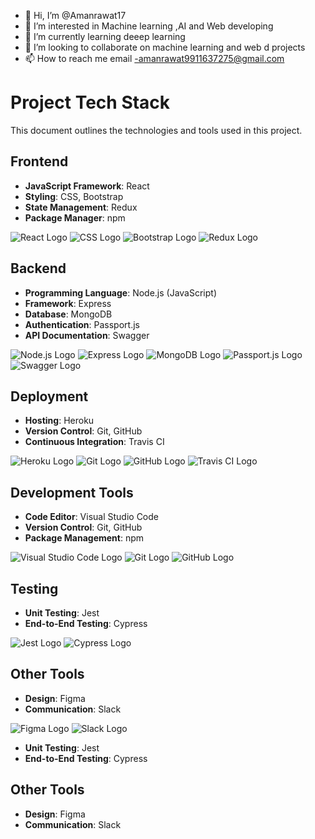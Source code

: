 - 👋 Hi, I’m @Amanrawat17
- 👀 I’m interested in Machine learning ,AI and Web developing
- 🌱 I’m currently learning  deeep learning
- 💞️ I’m looking to collaborate on  machine learning and web d projects
- 📫 How to reach me email -amanrawat9911637275@gmail.com

<!---
Amanrawat17/Amanrawat17 is a ✨ special ✨ repository because its `README.md` (this file) appears on your GitHub profile.
You can click the Preview link to take a look at your changes.
--->
# Project Tech Stack

This document outlines the technologies and tools used in this project.

## Frontend

- **JavaScript Framework**: React
- **Styling**: CSS, Bootstrap
- **State Management**: Redux
- **Package Manager**: npm

![React Logo](https://example.com/react-logo.png)
![CSS Logo](https://example.com/css-logo.png)
![Bootstrap Logo](https://example.com/bootstrap-logo.png)
![Redux Logo](https://example.com/redux-logo.png)

## Backend

- **Programming Language**: Node.js (JavaScript)
- **Framework**: Express
- **Database**: MongoDB
- **Authentication**: Passport.js
- **API Documentation**: Swagger

![Node.js Logo](https://example.com/nodejs-logo.png)
![Express Logo](https://example.com/express-logo.png)
![MongoDB Logo](https://example.com/mongodb-logo.png)
![Passport.js Logo](https://example.com/passport-logo.png)
![Swagger Logo](https://example.com/swagger-logo.png)

## Deployment

- **Hosting**: Heroku
- **Version Control**: Git, GitHub
- **Continuous Integration**: Travis CI

![Heroku Logo](https://example.com/heroku-logo.png)
![Git Logo](https://example.com/git-logo.png)
![GitHub Logo](https://example.com/github-logo.png)
![Travis CI Logo](https://example.com/travisci-logo.png)

## Development Tools

- **Code Editor**: Visual Studio Code
- **Version Control**: Git, GitHub
- **Package Management**: npm

![Visual Studio Code Logo](https://example.com/vscode-logo.png)
![Git Logo](https://example.com/git-logo.png)
![GitHub Logo](https://example.com/github-logo.png)

## Testing

- **Unit Testing**: Jest
- **End-to-End Testing**: Cypress

![Jest Logo](https://example.com/jest-logo.png)
![Cypress Logo](https://example.com/cypress-logo.png)

## Other Tools

- **Design**: Figma
- **Communication**: Slack

![Figma Logo](https://example.com/figma-logo.png)
![Slack Logo](https://example.com/slack-logo.png)




- **Unit Testing**: Jest
- **End-to-End Testing**: Cypress

## Other Tools

- **Design**: Figma
- **Communication**: Slack

